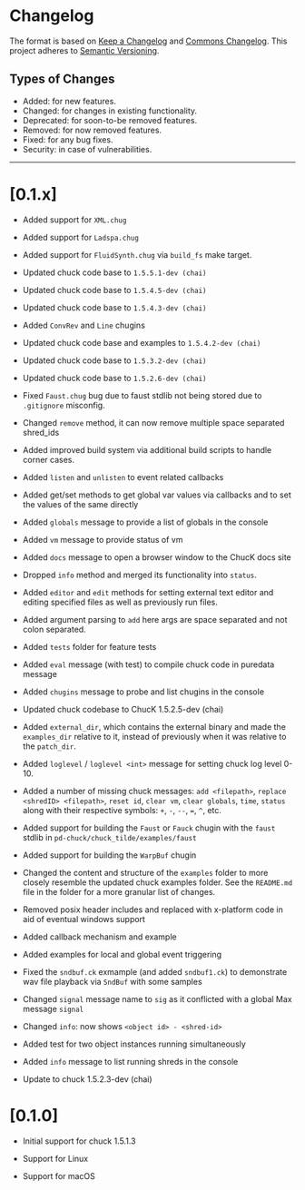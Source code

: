 # Changelog

The format is based on [Keep a Changelog](https://keepachangelog.com/en/1.0.0/) and [Commons Changelog](https://common-changelog.org). This project adheres to [Semantic Versioning](https://semver.org/spec/v2.0.0.html).

## Types of Changes

- Added: for new features.
- Changed: for changes in existing functionality.
- Deprecated: for soon-to-be removed features.
- Removed: for now removed features.
- Fixed: for any bug fixes.
- Security: in case of vulnerabilities.

---

# [0.1.x]

- Added support for `XML.chug`

- Added support for `Ladspa.chug`

- Added support for `FluidSynth.chug` via `build_fs` make target.

- Updated chuck code base to `1.5.5.1-dev (chai)`

- Updated chuck code base to `1.5.4.5-dev (chai)`

- Updated chuck code base to `1.5.4.3-dev (chai)`

- Added `ConvRev` and `Line` chugins

- Updated chuck code base and examples to `1.5.4.2-dev (chai)`

- Updated chuck code base to `1.5.3.2-dev (chai)`

- Updated chuck code base to `1.5.2.6-dev (chai)`

- Fixed `Faust.chug` bug due to faust stdlib not being stored due to `.gitignore` misconfig.

- Changed `remove` method, it can now remove multiple space separated shred_ids

- Added improved build system via additional build scripts to handle corner cases.

- Added `listen` and `unlisten` to event related callbacks

- Added get/set methods to get global var values via callbacks and to set the values of the same directly

- Added `globals` message to provide a list of globals in the console

- Added `vm` message to provide status of vm

- Added `docs` message to open a browser window to the ChucK docs site

- Dropped `info` method and merged its functionality into `status`.

- Added `editor` and `edit` methods for setting external text editor and editing specified files as well as previously run files.

- Added argument parsing to `add` here args are space separated and not colon separated.

- Added `tests` folder for feature tests

- Added `eval` message (with test) to compile chuck code in puredata message

- Added `chugins` message to probe and list chugins in the console

- Updated chuck codebase to ChucK 1.5.2.5-dev (chai)

- Added `external_dir`, which contains the external binary and made the `examples_dir` relative to it, instead of previously when it was relative to the `patch_dir`.

- Added `loglevel` / `loglevel <int>` message for setting chuck log level 0-10.

- Added a number of missing chuck messages: `add <filepath>`, `replace <shredID> <filepath>`, `reset id`, `clear vm`, `clear globals`, `time`, `status` along with their respective symbols: `+`, `-`, `--`, `=`, `^`, etc.

- Added support for building the `Faust` or `Fauck` chugin with the `faust`
stdlib in `pd-chuck/chuck_tilde/examples/faust`

- Added support for building the `WarpBuf` chugin

- Changed the content and structure of the `examples` folder to more closely resemble the updated chuck examples folder. See the `README.md` file in the folder for a more granular list of changes.

- Removed posix header includes and replaced with x-platform code in aid of eventual windows support

- Added callback mechanism and example

- Added examples for local and global event triggering

- Fixed the `sndbuf.ck` exmample (and added `sndbuf1.ck`) to demonstrate wav file playback via `SndBuf` with some samples

- Changed `signal` message name to `sig` as it conflicted with a global Max message `signal`

- Changed `info`: now shows `<object id> - <shred-id>`

- Added test for two object instances running simultaneously

- Added `info` message to list running shreds in the console

- Update to chuck 1.5.2.3-dev (chai)


# [0.1.0]

- Initial support for chuck 1.5.1.3

- Support for Linux

- Support for macOS

